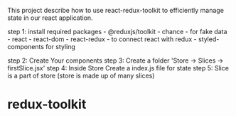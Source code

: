 This project describe how to use react-redux-toolkit to efficiently manage state in our react application.

step 1: install required packages - @reduxjs/toolkit
         - chance   - for fake data
         -  react 
         -  react-dom 
         - react-redux - to connect react with redux
         - styled-components for styling


step 2: Create Your components
step 3: Create a folder 'Store -> Slices -> firstSlice.jsx'
step 4: Inside Store Create a index.js file for state 
step 5: Slice is a part of store (store is made up of many slices)
# redux-toolkit
